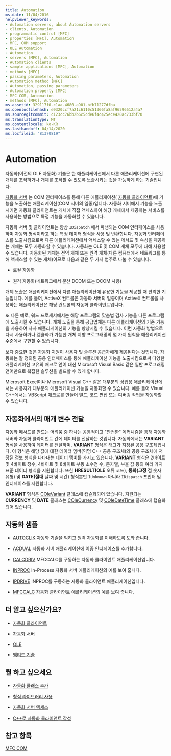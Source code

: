 ```yaml
---
title: Automation
ms.date: 11/04/2016
helpviewer_keywords:
- Automation servers, about Automation servers
- clients, Automation
- programmatic control [MFC]
- properties [MFC], Automation
- MFC, COM support
- OLE Automation
- Automation
- servers [MFC], Automation
- Automation clients
- sample applications [MFC], Automation
- methods [MFC]
- passing parameters, Automation
- Automation method [MFC]
- Automation, passing parameters
- Automation property [MFC]
- MFC COM, Automation
- methods [MFC], Automation
ms.assetid: 329117f0-c1aa-4680-a901-bfb71277dfba
ms.openlocfilehash: e9320ccf7a21c6110c51366fa8af96596512a4a7
ms.sourcegitcommit: c123cc76bb2b6c5cde6f4c425ece420ac733bf70
ms.translationtype: MT
ms.contentlocale: ko-KR
ms.lasthandoff: 04/14/2020
ms.locfileid: "81370819"
---
```

# <a name="automation"></a>Automation

자동화(이전의 OLE 자동화) 기술은 한 애플리케이션에서 다른 애플리케이션에 구현된 개체를 조작하거나 개체를 조작할 수 있도록 노출시키는 것을 가능하게 하는 기술입니다.

[자동화 서버](../mfc/automation-servers.md) 는 COM 인터페이스를 통해 다른 애플리케이션( [자동화 클라이언트](../mfc/automation-clients.md))에 기능을 노출하는 애플리케이션(COM 서버의 일종)입니다. 자동화 서버에서 기능을 노출시키면 자동화 클라이언트는 개체에 직접 액세스하여 해당 개체에서 제공하는 서비스를 사용하는 방법으로 특정 기능을 자동화할 수 있습니다.

자동화 서버 및 클라이언트는 항상 `IDispatch` 에서 파생되는 COM 인터페이스를 사용하며 자동화 형식이라고 하는 특정 데이터 형식을 사용 및 반환합니다. 자동화 인터페이스를 노출시킴으로써 다른 애플리케이션에서 액세스할 수 있는 메서드 및 속성을 제공하는 개체는 모두 자동화할 수 있습니다. 자동화는 OLE 및 COM 개체 모두에 대해 사용할 수 있습니다. 자동화된 개체는 전역 개체 또는 원격 개체(다른 컴퓨터에서 네트워크를 통해 액세스할 수 있는 개체)이므로 다음과 같은 두 가지 범주로 나눌 수 있습니다.

- 로컬 자동화

- 원격 자동화(네트워크에서 분산 DCOM 또는 DCOM 사용)

개체 노출은 애플리케이션에서 다른 애플리케이션에 유용한 기능을 제공할 때 편리한 기능입니다. 예를 들어, ActiveX 컨트롤은 자동화 서버의 일종이며 ActiveX 컨트롤을 사용하는 애플리케이션은 해당 컨트롤의 자동화 클라이언트입니다.

또 다른 예로, 워드 프로세서에서는 해당 프로그램의 맞춤법 검사 기능을 다른 프로그램에 노출시킬 수 있습니다. 개체 노출을 통해 공급업체는 다른 애플리케이션의 기존 기능을 사용하여 자사 애플리케이션의 기능을 향상시킬 수 있습니다. 이런 자동화 방법으로 다시 사용하거나 캡슐화가 가능한 개체 지향 프로그래밍의 몇 가지 원칙을 애플리케이션 수준에서 구현할 수 있습니다.

보다 중요한 것은 자동화 지원이 사용자 및 솔루션 공급자에게 제공된다는 것입니다. 자동화는 잘 정의된 공용 인터페이스를 통해 애플리케이션 기능을 노출시킴으로써 다양한 애플리케이션 고유의 매크로 언어 대신 Microsoft Visual Basic 같은 일반 프로그래밍 언어만으로 복잡한 솔루션을 빌드할 수 있게 합니다.

Microsoft Excel이나 Microsoft Visual C++ 같은 대부분의 상업용 애플리케이션에서는 사용자가 대부분의 애플리케이션 기능을 자동화할 수 있습니다. 예를 들어 Visual C++에서는 VBScript 매크로를 만들어 빌드, 코드 편집 또는 디버깅 작업을 자동화할 수 있습니다.

## <a name="passing-parameters-in-automation"></a><a name="_core_passing_parameters_in_automation"></a> 자동화에서의 매개 변수 전달

자동화 메서드를 만드는 어려움 중 하나는 공통적이고 "안전한" 메커니즘을 통해 자동화 서버와 자동화 클라이언트 간에 데이터를 전달하는 것입니다. 자동화에서는 **VARIANT** 형식을 사용하여 데이터를 전달하며, **VARIANT** 형식은 태그가 지정된 공용 구조체입니다. 이 형식은 해당 값에 대한 데이터 멤버(익명 C++ 공용 구조체)와 공용 구조체에 저장된 정보 형식을 나타내는 데이터 멤버를 가지고 있습니다. **VARIANT** 형식은 2바이트 및 4바이트 정수, 4바이트 및 8바이트 부동 소수점 수, 문자열, 부울 값 등의 여러 가지 표준 데이터 형식을 지원합니다. 또한 **HRESULT(OLE** 오류 코드), **통화(고정** 점 숫자 유형) 및 **DATE(절대** 날짜 및 시간) 형식뿐만 `IUnknown` 아니라 `IDispatch` 포인터 및 인터페이스를 지원합니다.

**VARIANT** 형식은 [COleVariant](../mfc/reference/colevariant-class.md) 클래스에 캡슐화되어 있습니다. 지원되는 **CURRENCY** 및 **DATE** 클래스는 [COleCurrency](../mfc/reference/colecurrency-class.md) 및 [COleDateTime](../atl-mfc-shared/reference/coledatetime-class.md) 클래스에 캡슐화되어 있습니다.

## <a name="automation-samples"></a>자동화 샘플

- [AUTOCLIK](../overview/visual-cpp-samples.md) 자동화 기술을 익히고 원격 자동화를 이해하도록 도와 줍니다.

- [ACDUAL](../overview/visual-cpp-samples.md) 자동화 서버 애플리케이션에 이중 인터페이스를 추가합니다.

- [CALCDRIV](../overview/visual-cpp-samples.md) MFCCALC를 구동하는 자동화 클라이언트 애플리케이션입니다.

- [INPROC](../overview/visual-cpp-samples.md) In-Process 자동화 서버 애플리케이션의 예를 보여 줍니다.

- [IPDRIVE](../overview/visual-cpp-samples.md) INPROC를 구동하는 자동화 클라이언트 애플리케이션입니다.

- [MFCCALC](../overview/visual-cpp-samples.md) 자동화 클라이언트 애플리케이션의 예를 보여 줍니다.

## <a name="what-do-you-want-to-know-more-about"></a>더 알고 싶으신가요?

- [자동화 클라이언트](../mfc/automation-clients.md)

- [자동화 서버](../mfc/automation-servers.md)

- [OLE](../mfc/ole-in-mfc.md)

- [액티드 기술](../mfc/mfc-com.md)

## <a name="what-do-you-want-to-do"></a>뭘 하고 싶으세요

- [자동화 클래스 추가](../mfc/automation-servers.md)

- [형식 라이브러리 사용](../mfc/automation-clients-using-type-libraries.md)

- [자동화 서버 액세스](../mfc/automation-servers.md)

- [C++로 자동화 클라이언트 작성](../mfc/automation-clients.md)

## <a name="see-also"></a>참고 항목

[MFC COM](../mfc/mfc-com.md)
